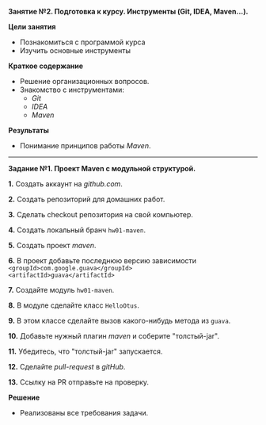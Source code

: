 **Занятие №2. Подготовка к курсу. Инструменты (Git, IDEA, Maven...).**

**Цели занятия**
- Познакомиться с программой курса
- Изучить основные инструменты

**Краткое содержание**
- Решение организационных вопросов.
- Знакомство с инструментами:
    - _Git_
    - _IDEA_
    - _Maven_

**Результаты**
- Понимание принципов работы _Maven_.

---

**Задание №1. Проект Maven с модульной структурой.**

**1.** Создать аккаунт на _github.com_.

**2.** Создать репозиторий для домашних работ.

**3.** Сделать checkout репозитория на свой компьютер.

**4.** Создать локальный бранч `hw01-maven`.

**5.** Создать проект _maven_.

**6.** В проект добавьте последнюю версию зависимости<br>
       `<groupId>com.google.guava</groupId>`<br>
       `<artifactId>guava</artifactId>`
       
**7.** Создайте модуль `hw01-maven`.

**8.** В модуле сделайте класс `HelloOtus`.

**9.**  В этом классе сделайте вызов какого-нибудь метода из `guava`.

**10.** Добавьте нужный плагин _maven_ и соберите "толстый-jar".

**11.** Убедитесь, что "толстый-jar" запускается.

**12.** Сделайте _pull-request_ в _gitHub_.

**13.** Ссылку на PR отправьте на проверку.

**Решение**

- Реализованы все требования задачи.



